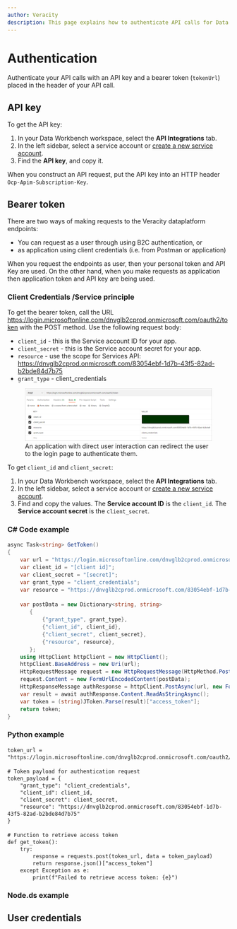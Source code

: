 ```yaml
---
author: Veracity
description: This page explains how to authenticate API calls for Data Workbench.
---
```

# Authentication
Authenticate your API calls with an API key and a bearer token (`tokenUrl`) placed in the header of your API call.

## API key
To get the API key:
1. In your Data Workbench workspace, select the **API Integrations** tab.
2. In the left sidebar, select a service account or [create a new service account](apiintegrations.md).
3. Find the **API key**, and copy it.

When you construct an API request, put the API key into an HTTP header `Ocp-Apim-Subscription-Key`.

## Bearer token

There are two ways of making requests to the Veracity dataplatform endpoints:
* You can request as a user through using B2C authentication, or
* as application using client credentials (i.e. from Postman or application) 

When you request the endpoints as user, then your personal token and API Key are used. On the other hand, when you make requests as application then application token and API key are being used.

### Client Credentials /Service principle
To get the bearer token, call the URL https://login.microsoftonline.com/dnvglb2cprod.onmicrosoft.com/oauth2/token with the POST method.
Use the following request body:
* `client_id` - this is the Service account ID for your app.
* `client_secret` - this is the Service account secret for your app.
* `resource` - use the scope for Services API: https://dnvglb2cprod.onmicrosoft.com/83054ebf-1d7b-43f5-82ad-b2bde84d7b75
* `grant_type` - client_credentials

<figure>
	<img src="assets/requestbody.png"/>
	<figcaption>An application with direct user interaction can redirect the user to the login page to authenticate them.</figcaption>
</figure>

To get `client_id` and `client_secret`:
1. In your Data Workbench workspace, select the **API Integrations** tab.
2. In the left sidebar, select a service account or [create a new service account](apiintegrations.md).
3. Find and copy the values. The **Service account ID** is the `client_id`. The **Service account secret** is the `client_secret`.

### C# Code example
```cs
async Task<string> GetToken()
{
    var url = "https://login.microsoftonline.com/dnvglb2cprod.onmicrosoft.com/oauth2/token";
    var client_id = "[client id]";
    var client_secret = "[secret]";
    var grant_type = "client_credentials";
    var resource = "https://dnvglb2cprod.onmicrosoft.com/83054ebf-1d7b-43f5-82ad-b2bde84d7b75";

    var postData = new Dictionary<string, string>
       {
           {"grant_type", grant_type},
           {"client_id", client_id},
           {"client_secret", client_secret},
           {"resource", resource},
       };
    using HttpClient httpClient = new HttpClient();
    httpClient.BaseAddress = new Uri(url);
    HttpRequestMessage request = new HttpRequestMessage(HttpMethod.Post, httpClient.BaseAddress);
    request.Content = new FormUrlEncodedContent(postData);
    HttpResponseMessage authResponse = httpClient.PostAsync(url, new FormUrlEncodedContent(postData)).Result;
    var result = await authResponse.Content.ReadAsStringAsync();
    var token = (string)JToken.Parse(result)["access_token"];
    return token;
}
```

### Python example
```(python)
token_url = "https://login.microsoftonline.com/dnvglb2cprod.onmicrosoft.com/oauth2/token"

# Token payload for authentication request
token_payload = {
    "grant_type": "client_credentials",
    "client_id": client_id,
    "client_secret": client_secret,
    "resource": "https://dnvglb2cprod.onmicrosoft.com/83054ebf-1d7b-43f5-82ad-b2bde84d7b75"
}

# Function to retrieve access token
def get_token():
    try:
        response = requests.post(token_url, data = token_payload)
        return response.json()["access_token"]
    except Exception as e:
        print(f"Failed to retrieve access token: {e}")
```

### Node.ds example

## User credentials


